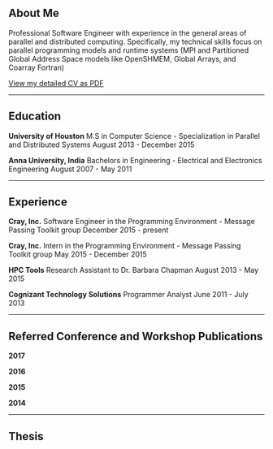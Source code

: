 ## About Me

Professional Software Engineer with experience in the general areas of parallel and distributed computing. Specifically, my technical skills focus on parallel programming models and runtime systems (MPI and Partitioned Global Address Space models like OpenSHMEM, Global Arrays, and Coarray Fortran)

[View my detailed CV as PDF](https://github.com/naveen-rn/naveen-rn.github.io/raw/master/cv/cv.pdf)

---

## Education

**University of Houston**
M.S in Computer Science - Specialization in Parallel and Distributed Systems
August 2013 - December 2015

**Anna University, India**
Bachelors in Engineering - Electrical and Electronics Engineering
August 2007 - May 2011

---

## Experience

**Cray, Inc.**
Software Engineer in the Programming Environment - Message Passing Toolkit group
December 2015 - present

**Cray, Inc.**
Intern in the Programming Environment - Message Passing Toolkit group
May 2015 - December 2015

**HPC Tools**
Research Assistant to Dr. Barbara Chapman
August 2013 - May 2015

**Cognizant Technology Solutions**
Programmer Analyst
June 2011 - July 2013

---

## Referred Conference and Workshop Publications

**2017**

**2016**

**2015**

**2014**

---

## Thesis
